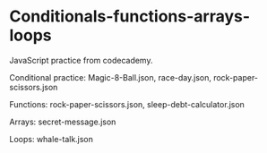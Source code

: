 # Conditionals-functions-arrays-loops

JavaScript practice from codecademy.



Conditional practice: Magic-8-Ball.json, race-day.json, rock-paper-scissors.json

Functions: rock-paper-scissors.json, sleep-debt-calculator.json

Arrays: secret-message.json

Loops: whale-talk.json

